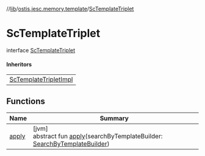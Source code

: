 //[lib](../../../index.md)/[ostis.jesc.memory.template](../index.md)/[ScTemplateTriplet](index.md)

# ScTemplateTriplet

interface [ScTemplateTriplet](index.md)

#### Inheritors

| |
|---|
| [ScTemplateTripletImpl](../-sc-template-triplet-impl/index.md) |

## Functions

| Name | Summary |
|---|---|
| [apply](apply.md) | [jvm]<br>abstract fun [apply](apply.md)(searchByTemplateBuilder: [SearchByTemplateBuilder](../../ostis.jesc.api.builder/-search-by-template-builder/index.md)) |
